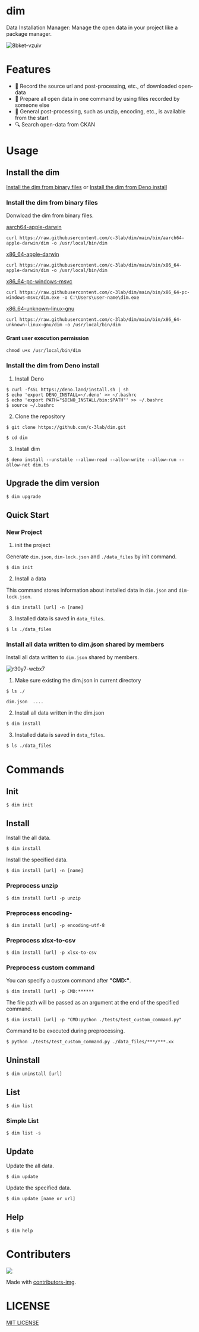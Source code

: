 # dim

Data Installation Manager: Manage the open data in your project like a package
manager.

![8bket-vzuiv](https://user-images.githubusercontent.com/6661165/148486923-a29f6ea5-ecbc-4d69-9f40-66bed34e3f99.gif)

# Features

* 📀 Record the source url and post-processing, etc., of downloaded open-data
* 🔧 Prepare all open data in one command by using files recorded by someone else
* 🚀 General post-processing, such as unzip, encoding, etc., is available from the start
* 🔍 Search open-data from CKAN


# Usage

## Install the dim

[Install the dim from binary files](#install-the-dim-from-binary-files) or [Install the dim from Deno install](#install-the-dim-from-deno-install)

### Install the dim from binary files

Donwload the dim from binary files.

[aarch64-apple-darwin](https://github.com/c-3lab/dim/raw/main/bin/aarch64-apple-darwin/dim)

```
curl https://raw.githubusercontent.com/c-3lab/dim/main/bin/aarch64-apple-darwin/dim -o /usr/local/bin/dim
```

[x86_64-apple-darwin](https://github.com/c-3lab/dim/raw/main/bin/x86_64-apple-darwin/dim)

```
curl https://raw.githubusercontent.com/c-3lab/dim/main/bin/x86_64-apple-darwin/dim -o /usr/local/bin/dim
```

[x86_64-pc-windows-msvc](https://github.com/c-3lab/dim/raw/main/bin/x86_64-pc-windows-msvc/dim.exe)

```
curl https://raw.githubusercontent.com/c-3lab/dim/main/bin/x86_64-pc-windows-msvc/dim.exe -o C:\Users\user-name\dim.exe
```

[x86_64-unknown-linux-gnu](https://github.com/c-3lab/dim/raw/main/bin/x86_64-unknown-linux-gnu/dim)

```
curl https://raw.githubusercontent.com/c-3lab/dim/main/bin/x86_64-unknown-linux-gnu/dim -o /usr/local/bin/dim
```

#### Grant user execution permission

```
chmod u+x /usr/local/bin/dim
```

### Install the dim from Deno install

1. Install Deno

```
$ curl -fsSL https://deno.land/install.sh | sh
$ echo 'export DENO_INSTALL=~/.deno' >> ~/.bashrc
$ echo 'export PATH="$DENO_INSTALL/bin:$PATH"' >> ~/.bashrc
$ source ~/.bashrc
```

2. Clone the repository

```
$ git clone https://github.com/c-3lab/dim.git
```

```
$ cd dim
```

3. Install dim

```
$ deno install --unstable --allow-read --allow-write --allow-run --allow-net dim.ts
```

## Upgrade the dim version

```
$ dim upgrade
```

## Quick Start

### New Project

1. init the project

Generate `dim.json`, `dim-lock.json` and `./data_files` by init command.

```
$ dim init
```

2. Install a data

This command stores information about installed data in `dim.json` and `dim-lock.json`.

```
$ dim install [url] -n [name]
```

3. Installed data is saved in `data_files`.

```
$ ls ./data_files 
```

### Install all data written to dim.json shared by members

Install all data written to `dim.json` shared by members.

![r30y7-wcbx7](https://user-images.githubusercontent.com/6661165/148490980-c1ae8195-a3fd-430f-aa10-c11c7cf1fd64.gif)

1. Make sure existing the dim.json in current directory

```
$ ls ./

dim.json  ....
```

2. Install all data written in the dim.json

```
$ dim install
```

3. Installed data is saved in `data_files`.

```
$ ls ./data_files 
```

# Commands

## Init

```
$ dim init
```

## Install

Install the all data.

```
$ dim install
```

Install the specified data.

```
$ dim install [url] -n [name]
```

### Preprocess unzip

```
$ dim install [url] -p unzip
```

### Preprocess encoding-

```
$ dim install [url] -p encoding-utf-8
```

### Preprocess xlsx-to-csv

```
$ dim install [url] -p xlsx-to-csv
```

### Preprocess custom command 

You can specify a custom command after **"CMD:"**.


```
$ dim install [url] -p CMD:******
```

The file path will be passed as an argument at the end of the specified command.

```
$ dim install [url] -p "CMD:python ./tests/test_custom_command.py"
```

Command to be executed during preprocessing.

```
$ python ./tests/test_custom_command.py ./data_files/***/***.xx
```


## Uninstall

```
$ dim uninstall [url]
```

## List

```
$ dim list
```

### Simple List

```
$ dim list -s
```

## Update

Update the all data.

```
$ dim update
```

Update the specified data.

```
$ dim update [name or url]
```



## Help

```
$ dim help
```

# Contributers
<a href="https://github.com/c-3lab/dim/graphs/contributors">
  <img src="https://contributors-img.web.app/image?repo=c-3lab/dim" />
</a>

Made with [contributors-img](https://contributors-img.web.app).

# LICENSE
[MIT LICENSE](./LICENSE)
